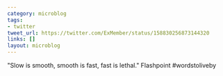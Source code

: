 ```yaml
---
category: microblog
tags:
- twitter
tweet_url: https://twitter.com/ExMember/status/158830256873144320
links: []
layout: microblog
---
```

"Slow is smooth, smooth is fast, fast is lethal." Flashpoint #wordstoliveby
